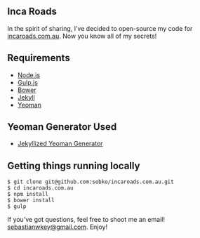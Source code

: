 ## Inca Roads

In the spirit of sharing, I’ve decided to open-source my code for [incaroads.com.au](http://www.incaroads.com.au).
Now you know all of my secrets!

## Requirements

- [Node.js](http://nodejs.org/)
- [Gulp.js](http://gruntjs.com/)
- [Bower](http://bower.io/)
- [Jekyll](http://jekyllrb.com/)
- [Yeoman](http://yeoman.io/)

## Yeoman Generator Used
- [Jekyllized Yeoman Generator](https://github.com/sondr3/generator-jekyllized)

## Getting things running locally

    $ git clone git@github.com:sebko/incaroads.com.au.git
    $ cd incaroads.com.au
    $ npm install
    $ bower install
    $ gulp

If you’ve got questions, feel free to shoot me an email! [sebastianwkey@gmail.com](sebastianwkey@gmail.com). Enjoy!